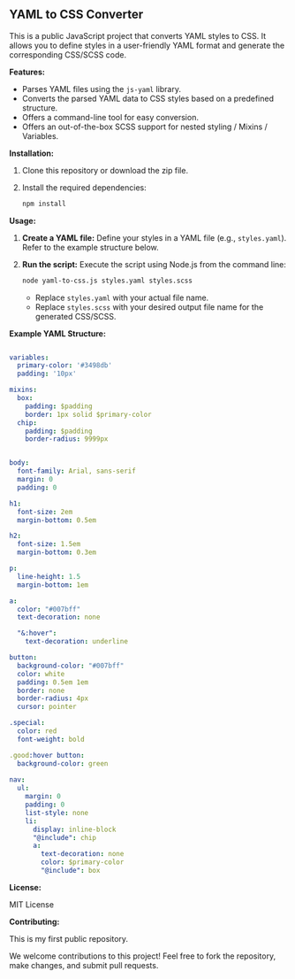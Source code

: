 ## YAML to CSS Converter

This is a public JavaScript project that converts YAML styles to CSS. It allows you to define styles in a user-friendly YAML format and generate the corresponding CSS/SCSS code.

**Features:**

* Parses YAML files using the `js-yaml` library.
* Converts the parsed YAML data to CSS styles based on a predefined structure.
* Offers a command-line tool for easy conversion.
* Offers an out-of-the-box SCSS support for nested styling / Mixins / Variables.

**Installation:**

1. Clone this repository or download the zip file.
2. Install the required dependencies:

   ```bash
   npm install
   ```

**Usage:**

1. **Create a YAML file:** Define your styles in a YAML file (e.g., `styles.yaml`). Refer to the example structure below.
2. **Run the script:** Execute the script using Node.js from the command line:

   ```bash
   node yaml-to-css.js styles.yaml styles.scss
   ```

   - Replace `styles.yaml` with your actual file name.
   - Replace `styles.scss` with your desired output file name for the generated CSS/SCSS.

**Example YAML Structure:**

```yaml

variables:
  primary-color: '#3498db'
  padding: '10px'

mixins:
  box:
    padding: $padding
    border: 1px solid $primary-color
  chip:
    padding: $padding
    border-radius: 9999px


body:
  font-family: Arial, sans-serif
  margin: 0
  padding: 0

h1:
  font-size: 2em
  margin-bottom: 0.5em

h2:
  font-size: 1.5em
  margin-bottom: 0.3em

p:
  line-height: 1.5
  margin-bottom: 1em

a:
  color: "#007bff"
  text-decoration: none

  "&:hover":
    text-decoration: underline

button:
  background-color: "#007bff"
  color: white
  padding: 0.5em 1em
  border: none
  border-radius: 4px
  cursor: pointer

.special:
  color: red
  font-weight: bold

.good:hover button:
  background-color: green
  
nav:
  ul:
    margin: 0
    padding: 0
    list-style: none
    li:
      display: inline-block
      "@include": chip
      a:
        text-decoration: none
        color: $primary-color
        "@include": box
```

**License:**

MIT License

**Contributing:**

This is my first public repository.

We welcome contributions to this project! Feel free to fork the repository, make changes, and submit pull requests.
